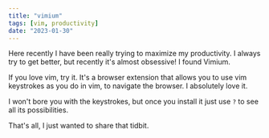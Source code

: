 ```yaml
---
title: "vimium"
tags: [vim, productivity]
date: "2023-01-30"
---
```


Here recently I have been really trying to maximize my productivity. I always try to get better, but recently it's almost obsessive! I found Vimium.

If you love vim, try it. It's a browser extension that allows you to use vim keystrokes as you do in vim, to navigate the browser. I absolutely love it.

I won't bore you with the keystrokes, but once you install it just use `?` to see all its possibilities.

That's all, I just wanted to share that tidbit.
